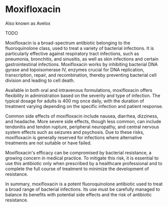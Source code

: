 <!--
source: gpt-40
tags: antibiotics
-->

# Moxifloxacin

Also known as Avelox

TODO

Moxifloxacin is a broad-spectrum antibiotic belonging to the fluoroquinolone class, used to treat a variety of bacterial infections. It is particularly effective against respiratory tract infections, such as pneumonia, bronchitis, and sinusitis, as well as skin infections and certain gastrointestinal infections. Moxifloxacin works by inhibiting bacterial DNA gyrase and topoisomerase IV, enzymes crucial for DNA replication, transcription, repair, and recombination, thereby preventing bacterial cell division and leading to cell death.

Available in both oral and intravenous formulations, moxifloxacin offers flexibility in administration based on the severity and type of infection. The typical dosage for adults is 400 mg once daily, with the duration of treatment varying depending on the specific infection and patient response.

Common side effects of moxifloxacin include nausea, diarrhea, dizziness, and headache. More severe side effects, though less common, can include tendonitis and tendon rupture, peripheral neuropathy, and central nervous system effects such as seizures and psychosis. Due to these risks, moxifloxacin is generally reserved for infections where alternative treatments are not suitable or have failed.

Moxifloxacin's efficacy can be compromised by bacterial resistance, a growing concern in medical practice. To mitigate this risk, it is essential to use this antibiotic only when prescribed by a healthcare professional and to complete the full course of treatment to minimize the development of resistance.

In summary, moxifloxacin is a potent fluoroquinolone antibiotic used to treat a broad range of bacterial infections. Its use must be carefully managed to balance its benefits with potential side effects and the risk of antibiotic resistance.
